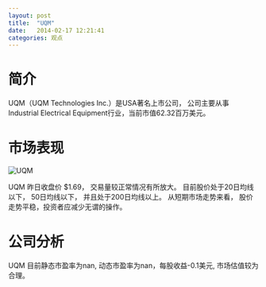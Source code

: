 ```yaml
---
layout: post
title:  "UQM"
date:   2014-02-17 12:21:41
categories: 观点
---
```


# 简介
UQM（UQM Technologies Inc.）是USA著名上市公司，
公司主要从事Industrial Electrical Equipment行业，当前市值62.32百万美元。

# 市场表现

![UQM](http://finviz.com/chart.ashx?t=UQM&ty=c&ta=1&p=d&s=l)

UQM 昨日收盘价 $1.69，
交易量较正常情况有所放大。
目前股价处于20日均线以下，
50日均线以下，
并且处于200日均线以上。
从短期市场走势来看，
股价走势平稳，投资者应减少无谓的操作。

# 公司分析
UQM 目前静态市盈率为nan, 动态市盈率为nan，每股收益-0.1美元,
市场估值较为合理。
